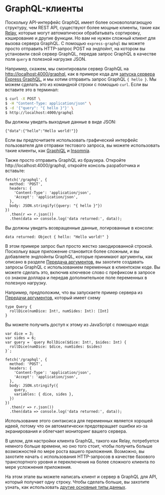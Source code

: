 # GraphQL-клиенты

Поскольку API-интерфейс GraphQL имеет более основополагающую структуру, чем REST API, существуют более мощные клиенты, такие как [Relay](https://relay.dev/en), которые могут автоматически обрабатывать сортировку, кэширование и другие функции. Но вам не нужен сложный клиент для вызова сервера GraphQL. С помощью ```express-graphql``` вы можете просто отправить HTTP-запрос POST на эндпойнт, на котором вы установили свой сервер GraphQL, передав запрос GraphQL в качестве поля ```query``` в полезной нагрузке JSON.

Например, скажем, мы смонтировали сервер GraphQL на [http://localhost:4000/graphql](http://localhost:4000/graphql), как в примере кода для [запуска сервера Express GraphQL](running-express-server.md), и мы хотим отправить запрос GraphQL ```{ hello }```. Мы можем сделать это из командной строки с помощью ```curl```. Если вы вставите это в терминал:

```bash
$ curl -X POST \
$ -H "Content-Type: application/json" \
$ -d '{"query": "{ hello }"}' \
$ http://localhost:4000/graphql
```

Вы должны увидеть выходные данные в виде JSON:

```
{"data":{"hello":"Hello world!"}}
```

Если вы предпочитаете использовать графический интерфейс пользователя для отправки тестового запроса, вы можете использовать такие клиенты, как [GraphiQL](https://github.com/graphql/graphiql) и [Insomnia](https://github.com/getinsomnia/insomnia).

Также просто отправить GraphQL из браузера. Откройте http://localhost:4000/graphql, откройте консоль разработчика и вставьте:

```
fetch('/graphql', {
  method: 'POST',
  headers: {
    'Content-Type': 'application/json',
    'Accept': 'application/json',
  },
  body: JSON.stringify({query: "{ hello }"})
})
  .then(r => r.json())
  .then(data => console.log('data returned:', data));
```

Вы должны увидеть возвращенные данные, логированные в консоли:

```
data returned: Object { hello: "Hello world!" }
```

В этом примере запрос был просто жестко закодированной строкой. Поскольку ваше приложение становится более сложным, и вы добавляете эндпойнты GraphQL, которые принимают аргументы, как описано в разделе [Передача аргументов](passing-arguments.md), вы захотите создавать запросы GraphQL с использованием переменных в клиентском коде. Вы можете сделать это, включив ключевое слово с префиксом в запросе со знаком доллара и передав дополнительное поле переменных в полезную нагрузку.

Например, предположим, что вы запускаете пример сервера из [Передачи аргументов](passing-arguments.md), который имеет схему

```
type Query {
  rollDice(numDice: Int!, numSides: Int): [Int]
}
```

Вы можете получить доступ к этому из JavaScript с помощью кода:

```
var dice = 3;
var sides = 6;
var query = `query RollDice($dice: Int!, $sides: Int) {
  rollDice(numDice: $dice, numSides: $sides)
}`;

fetch('/graphql', {
  method: 'POST',
  headers: {
    'Content-Type': 'application/json',
    'Accept': 'application/json',
  },
  body: JSON.stringify({
    query,
    variables: { dice, sides },
  })
})
  .then(r => r.json())
  .then(data => console.log('data returned:', data));
```

Использование этого синтаксиса для переменных является хорошей идеей, потому что он автоматически предотвращает ошибки из-за экранирования и облегчает мониторинг вашего сервера.

В целом, для настройки клиента GraphQL, такого как Relay, потребуется немного больше времени, но оно того стоит, чтобы получить больше возможностей по мере роста вашего приложения. Возможно, вы захотите начать с использования HTTP-запросов в качестве базового транспортного уровня и переключения на более сложного клиента по мере усложнения приложения.

На этом этапе вы можете написать клиент и сервер в GraphQL для API, который получает одну строку. Чтобы сделать больше, вы захотите узнать, как использовать [другие основные типы данных](basic-types.md).
